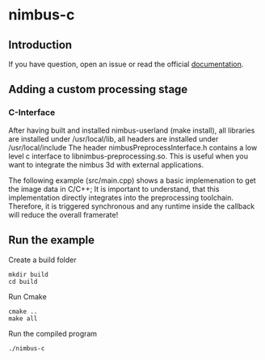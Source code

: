 # nimbus-c

## Introduction
If you have question, open an issue or read the official [documentation](https://nimbus-docs.readthedocs.io/en/latest/index.html).

## Adding a custom processing stage
### C-Interface
After having built and installed nimbus-userland (make install), all libraries are installed under /usr/local/lib, all headers are installed under /usr/local/include The header nimbusPreprocessInterface.h contains a low level c interface to libnimbus-preprocessing.so. This is useful when you want to integrate the nimbus 3d with external applications.

The following example (src/main.cpp) shows a basic implemenation to get the image data in C/C++;
It is important to understand, that this implementation directly integrates into the preprocessing toolchain. Therefore, it is triggered synchronous and any runtime inside the callback will reduce the overall framerate!

## Run the example

Create a build folder

``` 
mkdir build
cd build
``` 
Run Cmake
``` 
cmake ..
make all
``` 
Run the compiled program
``` 
./nimbus-c
``` 
